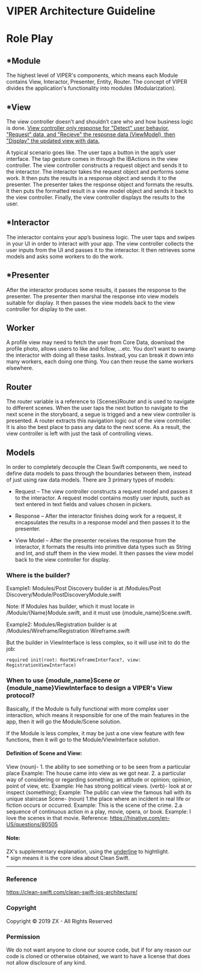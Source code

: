 VIPER Architecture Guideline
================
# Role Play

## *Module
The highest level of VIPER's components, which means each Module contains View, Interactor, Presenter, Entity, Router. The concept of VIPER divides the application's functionality into modules (Modularization).

## *View
The view controller doesn’t and shouldn’t care who and how business logic is done. <u>View controller only response for "Detect" user behavior, "Request" data, and "Recieve" the response data (ViewModel), then "Display" the updated view with data.</u>

A typical scenario goes like. The user taps a button in the app’s user interface. The tap gesture comes in through the IBActions in the view controller. The view controller constructs a request object and sends it to the interactor. The interactor takes the request object and performs some work. It then puts the results in a response object and sends it to the presenter. The presenter takes the response object and formats the results. It then puts the formatted result in a view model object and sends it back to the view controller. Finally, the view controller displays the results to the user.

## *Interactor
The interactor contains your app’s business logic. The user taps and swipes in your UI in order to interact with your app. The view controller collects the user inputs from the UI and passes it to the interactor. It then retrieves some models and asks some workers to do the work.

## *Presenter
After the interactor produces some results, it passes the response to the presenter. The presenter then marshal the response into view models suitable for display. It then passes the view models back to the view controller for display to the user.

## Worker
A profile view may need to fetch the user from Core Data, download the profile photo, allows users to like and follow, …etc. You don’t want to swamp the interactor with doing all these tasks. Instead, you can break it down into many workers, each doing one thing. You can then reuse the same workers elsewhere.

## Router
The router variable is a reference to {Scenes}Router and is used to navigate to different scenes. When the user taps the next button to navigate to the next scene in the storyboard, a segue is trigged and a new view controller is presented. A router extracts this navigation logic out of the view controller. It is also the best place to pass any data to the next scene. As a result, the view controller is left with just the task of controlling views.

## Models
In order to completely decouple the Clean Swift components, we need to define data models to pass through the boundaries between them, instead of just using raw data models. There are 3 primary types of models:

- Request – The view controller constructs a request model and passes it to the interactor. A request model contains mostly user inputs, such as text entered in text fields and values chosen in pickers.

- Response – After the interactor finishes doing work for a request, it encapsulates the results in a response model and then passes it to the presenter.

- View Model – After the presenter receives the response from the interactor, it formats the results into primitive data types such as String and Int, and stuff them in the view model. It then passes the view model back to the view controller for display.


### Where is the builder?
Example1: Modules/Post Discovery
builder is at /Modules/Post Discovery/Module/PostDiscoveryModule.swift

Note: If Modules has builder, which it must locate in /Module/{Name}Module.swift, and it must use {module_name}Scene.swift.

Example2: Modules/Registration
builder is at /Modules/Wireframe/Registration Wireframe.swift

But the builder in ViewInterface is less complex, so it will use init to do the job:

```
required init(root: RootWireframeInterface?, view: RegistrationViewInterface)
```

### When to use {module_name}Scene or {module_name}ViewInterface to design a VIPER's View protocol?

Basically, if the Module is fully functional with more complex user interaction, which means it responsible for one of the main features in the app, then it will go the Module/Scene solution.

If the Module is less complex, it may be just a one view feature with few functions, then it will go to the Module/ViewInterface solution.

#### Definition of Scene and View:

View (noun)- 1. the ability to see something or to be seen from a particular place
Example: The house came into view as we got near.
2. a particular way of considering or regarding something; an attitude or opinion; opinion, point of view, etc.
Example: He has strong political views.
(verb)- look at or inspect (something); 
Example: The public can view the famous hall with its unique staircase
Scene- (noun) 1.the place where an incident in real life or fiction occurs or occurred.
Example: This is the scene of the crime.
2.a sequence of continuous action in a play, movie, opera, or book.
Example: I love the scenes in that movie.
Reference: https://hinative.com/en-US/questions/80505

#### Note:
ZX's supplementary explanation, using the <u>underline</u> to hightlight. <br>
\* sign means it is the core idea about Clean Swift.

--------
### Reference
https://clean-swift.com/clean-swift-ios-architecture/

### Copyright
Copyright © 2019 ZX - All Rights Reserved

### Permission
We do not want anyone to clone our source code, but if for any reason our code is cloned or otherwise obtained, we want to have a license that does not allow disclosure of any kind.


